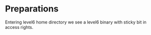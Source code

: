 # Preparations

Entering level6 home directory we see a level6 binary with sticky bit in access rights.
